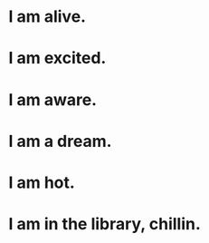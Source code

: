 # I am alive.  
# I am excited.  
# I am aware.  
# I am a dream.
# I am hot.
# I am in the library, chillin.